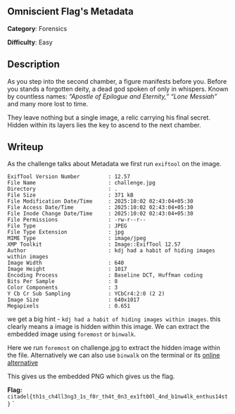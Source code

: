 ## Omniscient Flag's Metadata

**Category**: Forensics

**Difficulty**: Easy

## Description
As you step into the second chamber, a figure manifests before you. Before you stands a forgotten deity, a dead god spoken of only in whispers. Known by countless names: *“Apostle of Epilogue and Eternity,”* *“Lone Messiah”* and many more lost to time.

They leave nothing but a single image, a relic carrying his final secret. Hidden within its layers lies the key to ascend to the next chamber.


## Writeup

As the challenge talks about Metadata we first run `exiftool` on the image.
```
ExifTool Version Number         : 12.57
File Name                       : challenge.jpg
Directory                       : .
File Size                       : 371 kB
File Modification Date/Time     : 2025:10:02 02:43:04+05:30
File Access Date/Time           : 2025:10:02 02:43:04+05:30
File Inode Change Date/Time     : 2025:10:02 02:43:04+05:30
File Permissions                : -rw-r--r--
File Type                       : JPEG
File Type Extension             : jpg
MIME Type                       : image/jpeg
XMP Toolkit                     : Image::ExifTool 12.57
Author                          : kdj had a habit of hiding images within images
Image Width                     : 640
Image Height                    : 1017
Encoding Process                : Baseline DCT, Huffman coding
Bits Per Sample                 : 8
Color Components                : 3
Y Cb Cr Sub Sampling            : YCbCr4:2:0 (2 2)
Image Size                      : 640x1017
Megapixels                      : 0.651
```

we get a big hint - `kdj had a habit of hiding images within images`. this clearly means a image is hidden within this image. We can extract the embedded image using `foremost` or `binwalk`.

Here we run `foremost` on challenge.jpg to extract the hidden image within the file. Alternatively we can also use `binwalk` on the terminal or its [online alternative](https://www.unroll.ing/)

This gives us the embedded PNG which gives us the flag.




**Flag:** `citadel{th1s_ch4ll3ng3_1s_f0r_th4t_0n3_ex1ft00l_4nd_b1nw4lk_enthus14st}`
`
 
